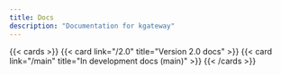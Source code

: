 ```yaml
---
title: Docs
description: "Documentation for kgateway"
---
```


{{< cards >}}
  {{< card link="/2.0" title="Version 2.0 docs" >}}
  {{< card link="/main" title="In development docs (main)" >}}
{{< /cards >}}
